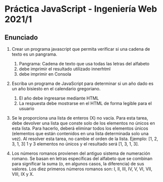 # Práctica JavaScript - Ingeniería Web 2021/1

## Enunciado

1. Crear un programa javascript que permita verificar si una cadena de texto es un pangrama.

   1. Pangrama: Cadena de texto que usa todas las letras del alfabeto
   2. debe imprimir el resultado utilizado innerhtml
   3. debe imprimir en Consola

2. Escriba un programa de JavaScript para determinar si un año dado es un año bisiesto en el
   calendario gregoriano.
   1. El año debe ingresarse mediante HTML
   2. La respuesta debe mostrarse en el HTML de forma legible para el usuario
3. Se le proporciona una lista de enteros (X) no vacía. Para esta tarea, debe devolver una lista
   que conste solo de los elementos no únicos en esta lista. Para hacerlo, deberá eliminar
   todos los elementos únicos (elementos que están contenidos en una lista determinada solo
   una vez). Al resolver esta tarea, no cambie el orden de la lista. Ejemplo: [1, 2, 3, 1, 3] 1 y 3
   elementos no únicos y el resultado será [1, 3, 1, 3].
4. Los números romanos provienen del antiguo sistema de numeración romano. Se basan en
   letras específicas del alfabeto que se combinan para significar la suma (o, en algunos casos,
   la diferencia) de sus valores. Los diez primeros números romanos son: I, II, III, IV, V, VI, VII, VIII, IX y X.
